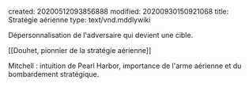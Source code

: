 created: 20200512093856888
modified: 20200930150921068
title: Stratégie aérienne
type: text/vnd.mddlywiki

Dépersonnalisation de l'adversaire qui devient une cible.

[[Douhet, pionnier de la stratégie aérienne]]

Mitchell : intuition de Pearl Harbor, importance de l'arme aérienne et du bombardement stratégique.
